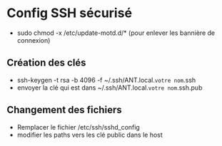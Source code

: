 # Config SSH sécurisé
- sudo chmod -x /etc/update-motd.d/* (pour enlever les bannière de connexion)

## Création des clés
- ssh-keygen -t rsa -b 4096 -f ~/.ssh/ANT.local.`votre nom`.ssh
- envoyer la clé qui est dans ~/.ssh/ANT.local.`votre nom`.ssh.pub

## Changement des fichiers
- Remplacer le fichier /etc/ssh/sshd_config
- modifier les paths vers les clé public dans le host
